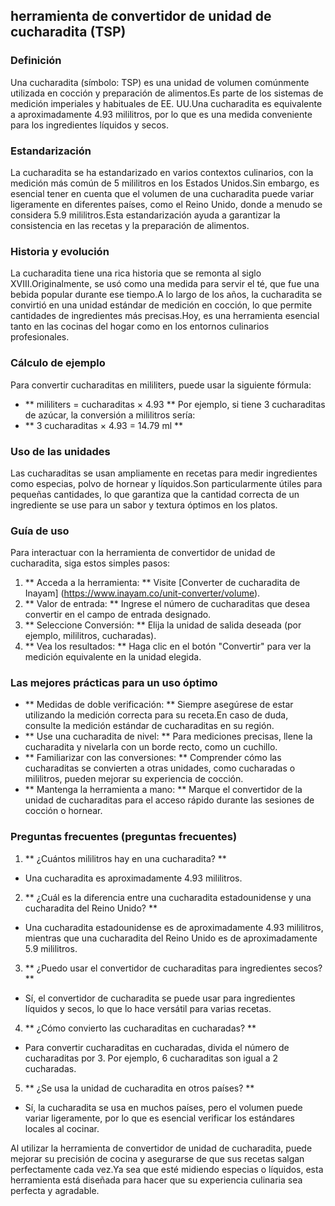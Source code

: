 ## herramienta de convertidor de unidad de cucharadita (TSP)

### Definición
Una cucharadita (símbolo: TSP) es una unidad de volumen comúnmente utilizada en cocción y preparación de alimentos.Es parte de los sistemas de medición imperiales y habituales de EE. UU.Una cucharadita es equivalente a aproximadamente 4.93 mililitros, por lo que es una medida conveniente para los ingredientes líquidos y secos.

### Estandarización
La cucharadita se ha estandarizado en varios contextos culinarios, con la medición más común de 5 mililitros en los Estados Unidos.Sin embargo, es esencial tener en cuenta que el volumen de una cucharadita puede variar ligeramente en diferentes países, como el Reino Unido, donde a menudo se considera 5.9 mililitros.Esta estandarización ayuda a garantizar la consistencia en las recetas y la preparación de alimentos.

### Historia y evolución
La cucharadita tiene una rica historia que se remonta al siglo XVIII.Originalmente, se usó como una medida para servir el té, que fue una bebida popular durante ese tiempo.A lo largo de los años, la cucharadita se convirtió en una unidad estándar de medición en cocción, lo que permite cantidades de ingredientes más precisas.Hoy, es una herramienta esencial tanto en las cocinas del hogar como en los entornos culinarios profesionales.

### Cálculo de ejemplo
Para convertir cucharaditas en mililiters, puede usar la siguiente fórmula:
- ** mililiters = cucharaditas × 4.93 **
Por ejemplo, si tiene 3 cucharaditas de azúcar, la conversión a mililitros sería:
- ** 3 cucharaditas × 4.93 = 14.79 ml **

### Uso de las unidades
Las cucharaditas se usan ampliamente en recetas para medir ingredientes como especias, polvo de hornear y líquidos.Son particularmente útiles para pequeñas cantidades, lo que garantiza que la cantidad correcta de un ingrediente se use para un sabor y textura óptimos en los platos.

### Guía de uso
Para interactuar con la herramienta de convertidor de unidad de cucharadita, siga estos simples pasos:
1. ** Acceda a la herramienta: ** Visite [Converter de cucharadita de Inayam] (https://www.inayam.co/unit-converter/volume).
2. ** Valor de entrada: ** Ingrese el número de cucharaditas que desea convertir en el campo de entrada designado.
3. ** Seleccione Conversión: ** Elija la unidad de salida deseada (por ejemplo, mililitros, cucharadas).
4. ** Vea los resultados: ** Haga clic en el botón "Convertir" para ver la medición equivalente en la unidad elegida.

### Las mejores prácticas para un uso óptimo
- ** Medidas de doble verificación: ** Siempre asegúrese de estar utilizando la medición correcta para su receta.En caso de duda, consulte la medición estándar de cucharaditas en su región.
- ** Use una cucharadita de nivel: ** Para mediciones precisas, llene la cucharadita y nivelarla con un borde recto, como un cuchillo.
- ** Familiarizar con las conversiones: ** Comprender cómo las cucharaditas se convierten a otras unidades, como cucharadas o mililitros, pueden mejorar su experiencia de cocción.
- ** Mantenga la herramienta a mano: ** Marque el convertidor de la unidad de cucharaditas para el acceso rápido durante las sesiones de cocción o hornear.

### Preguntas frecuentes (preguntas frecuentes)

1. ** ¿Cuántos mililitros hay en una cucharadita? **
- Una cucharadita es aproximadamente 4.93 mililitros.

2. ** ¿Cuál es la diferencia entre una cucharadita estadounidense y una cucharadita del Reino Unido? **
- Una cucharadita estadounidense es de aproximadamente 4.93 mililitros, mientras que una cucharadita del Reino Unido es de aproximadamente 5.9 mililitros.

3. ** ¿Puedo usar el convertidor de cucharaditas para ingredientes secos? **
- Sí, el convertidor de cucharadita se puede usar para ingredientes líquidos y secos, lo que lo hace versátil para varias recetas.

4. ** ¿Cómo convierto las cucharaditas en cucharadas? **
- Para convertir cucharaditas en cucharadas, divida el número de cucharaditas por 3. Por ejemplo, 6 cucharaditas son igual a 2 cucharadas.

5. ** ¿Se usa la unidad de cucharadita en otros países? **
- Sí, la cucharadita se usa en muchos países, pero el volumen puede variar ligeramente, por lo que es esencial verificar los estándares locales al cocinar.

Al utilizar la herramienta de convertidor de unidad de cucharadita, puede mejorar su precisión de cocina y asegurarse de que sus recetas salgan perfectamente cada vez.Ya sea que esté midiendo especias o líquidos, esta herramienta está diseñada para hacer que su experiencia culinaria sea perfecta y agradable.
